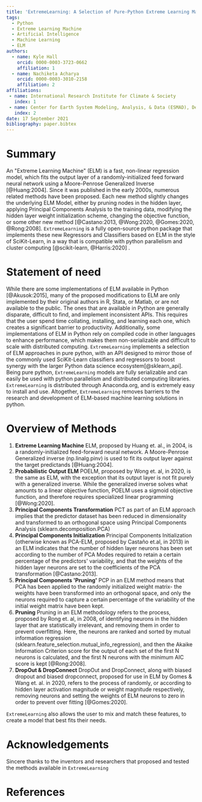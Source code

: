 ```yaml
---
title: 'ExtremeLearning: A Selection of Pure-Python Extreme Learning Machine Approaches '
tags:
  - Python
  - Extreme Learning Machine
  - Artificial Intelligence
  - Machine Learning
  - ELM
authors:
  - name: Kyle Hall
    orcid: 0000-0003-3723-0662
    affiliation: 1
  - name: Nachiketa Acharya
    orcid: 0000-0003-3010-2158
    affiliation: 2
affiliations:
 - name: International Research Institute for Climate & Society
   index: 1
 - name: Center for Earth System Modeling, Analysis, & Data (ESMAD), Department of Meteorology and Atmospheric Science, The Pennsylvania State University
   index: 2
date: 17 September 2021
bibliography: paper.bibtex
---
```


# Summary

An "Extreme Learning Machine" (ELM) is a fast, non-linear regression model, which fits the output layer of a randomly-initialized feed forward neural network using a Moore-Penrose Generalized Inverse [@Huang:2004]. Since it was published in the early 2000s, numerous related methods have been proposed. Each new method slightly changes the underlying ELM Model, either by pruning nodes in the hidden layer, applying Principal Components Analysis to the training data, modifying the hidden layer weight initialization scheme, changing the objective function, or some other new method [@Castano:2013, @Wong:2020, @Gomes:2020, @Rong:2008]. `ExtremeLearning` is a fully open-source python package that implements these new Regressors and Classifiers based on ELM in the style of SciKit-Learn, in a way that is compatible with python parallelism and cluster computing [@scikit-learn, @Harris:2020] .

# Statement of need

While there are some implementations of ELM available in Python [@Akusok:2015], many of the proposed modifications to ELM are only implemented by their original authors in R, Stata, or Matlab, or are not available to the public. The ones that are available in Python are generally disparate, difficult to find, and implement inconsistent APIs. This requires that the user spend time collating, installing, and learning each one, which creates a significant barrier to productivity. Additionally, some implementations of ELM in Python rely on compiled code in other languages to enhance performance, which makes them non-serializable and difficult to scale with distributed computing. `ExtremeLearning` implements a selection of ELM approaches in pure python, with an API designed to mirror those of the commonly used SciKit-Learn classifiers and regressors to boost synergy with the larger Python data science ecosystem[@sklearn_api]. Being pure python, `ExtremeLearning` models are fully serializable and can easily be used with python parallelism and distributed computing libraries. `ExtremeLearning` is distributed through Anaconda.org, and is extremely easy to install and use. Altogether, `ExtremeLearning` removes barriers to the research and development of ELM-based machine learning solutions in python.

# Overview of Methods

1. **Extreme Learning Machine** ELM, proposed by Huang et. al., in 2004, is a randomly-initialized feed-forward neural network. A Moore-Penrose Generalized inverse (np.linalg.pinv) is used to fit its output layer against the target predictands [@Huang:2004]. 
2. **Probabilistic Output ELM** POELM, proposed by Wong et. al, in 2020, is the same as ELM, with the exception that its output layer is not fit purely with a generalized inverse. While the generalized inverse solves what amounts to a linear objective function, POELM uses a sigmoid objective function, and therefore requires specialized linear programming [@Wong:2020]. 
3. **Principal Components Transformation** PCT as part of an ELM approach implies that the predictor dataset has been reduced in dimensionality and transformed to an orthogonal space using Principal Components Analysis (sklearn.decomposition.PCA) 
4. **Principal Components Initialization** Principal Components Initialization (otherwise known as PCA-ELM, proposed by Castaño et.al, in 2013) in an ELM indicates that the number of hidden layer neurons has been set according to the number of PCA Modes required to retain a certain percentage of the predictors' variability,  and that the weights of the hidden layer neurons are set to the coefficients of the PCA transformation [@Castano:2013]. 
5. **Principal Components 'Pruning'** PCP in an ELM method means that PCA has been applied to the randomly initialized weight matrix- the weights have been transformed into an orthogonal space, and only the neurons required to capture a certain percentage of the variability of the initial weight matrix have been kept. 
6. **Pruning** Pruning in an ELM methodology refers to the process, proposed by Rong et. al, in 2008, of identifying neurons in the hidden layer that are statistically irrelevant, and removing them in order to prevent overfitting. Here, the neurons are ranked and sorted by mutual information regression (sklearn.feature_selection.mutual_info_regression), and then the Akaike Information Criterion score for the output of each set of the first N neurons is calculated, and the first N neurons with the minimum AIC score is kept [@Rong:2008]. 
7. **DropOut & DropConnect** DropOut and DropConnect, along with biased dropout and biased dropconnect, proposed for use in ELM by Gomes & Wang et. al. in 2020, refers to the process of randomly, or according to hidden layer activation magnitude or weight magnitude respectively, removing neurons and setting the weights of ELM neurons to zero in order to prevent over fitting [@Gomes:2020]. 

`ExtremeLearning` also allows the user to mix and match these features, to create a model that best fits their needs. 

# Acknowledgements
Sincere thanks to the inventors and researchers that proposed and tested the methods available in `ExtremeLearning` 

# References
